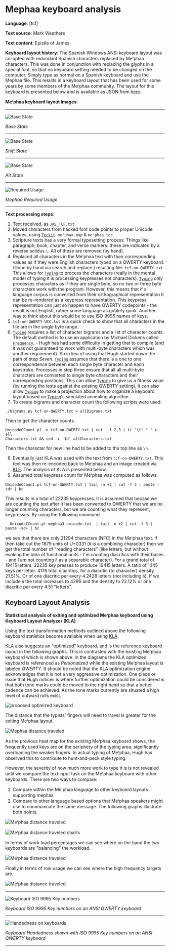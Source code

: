 # Mephaa keyboard analysis

**Language**: [tcf]

**Text source**: Mark Weathers

**Text content**: Epistle of James

**Keyboard layout history**: The Spanish Windows ANSI keyboard layout was co-opted with redundant Spanish characters replaced by Meꞌphaa characters. This was done in conjunction with replacing the glyphs in a special font, so that no keyboard setting needed to be changed on the computer. Simply type as normal on a Spanish keyboard and use the Mephaa file. This results in a keyboard layout that has been used for some years by some members of the Meꞌphaa community. The layout for this keyboard is presented below and is available as JSON from [here](http://www.keyboard-layout-editor.com/#/gists/12b42baca7030bfabea5181833232e2b).

**Meꞌphaa keyboard layout images**:

---

![Base State](Images/Mephaa-state-0.png)

_Base State_

---

![Base State](Images/Mephaa-state-shift.png)

_Shift State_

---

![Base State](Images/Mephaa-state-alt.png)

_Alt State_

---

![Required Usage](Images/tcf-heatmap-with-full-text.png)

_Mephaa Required Usage_

---

**Text processing steps**:

1. Text received, as `JAS_TCF.txt`
2. Moved characters from hacked font code points to proper Unicode values, using [`Teckit`](https://github.com/silnrsi/teckit). `me'phaa.map` & `me'phaa.tec`
3. Scripture texts has a very formal typesetting process. Things like paragraph, book, chapter, and verse markers: these are indicated by a reverse solidus `\`. All of these are removed (by hand).
4. Replaced all characters in the Meꞌphaa text with their corresponding values as if they were English characters typed on a QWERTY keyboard. (Done by hand via search and replace.) resulting file: `tcf-on-QWERTY.txt`
 This allows for [`Typing`](https://github.com/michaeldickens/Typing) to process the characters (really in the mental model of typing it is processing keypresses not characters). [`Typing`](https://github.com/michaeldickens/Typing) only processes characters as if they are single byte, so no two or three byte characters work with the program. However, this means that if a language corpus is converted from their orthographical representation it can be re-rendered as a keypress representation. This keypress representation can just so happen to have QWERTY codepoints - the result is not English, rather some language as goblety gook. Another way to think about this would be to use ISO 9995 names of keys.
5. `tcf-on-QWERTY-UCC.txt` is a quick check to show that all characters in the file are in the single byte range.
6. [`Typing`](https://github.com/michaeldickens/Typing) requires a list of character bigrams and a list of character counts.
 The default method is to use an application by Michael Dickens called [`Frequency`](https://github.com/michaeldickens/Frequency). - Hugh has had some difficulty in getting that to compile (and it was not guaranteed to work with multi-byte characters which was another requirement). So in lieu of using that Hugh started down the path of step _Seven_.
 [`Typing`](https://github.com/michaeldickens/Typing) assumes that there is a one to one correspondence between each single byte character and each keystroke. Processes in step three ensure that all all multi-byte characters are converted to single byte characters and their corresponding positions. This can allow [`Typing`](https://github.com/michaeldickens/Typing) to give us a fitness value (by running the tests against the existing QWERTY setting), it can also allow [`Typing`](https://github.com/michaeldickens/Typing) to make a projection about how to organize a keyboard layout based on [`Typing`](https://github.com/michaeldickens/Typing)'s simulated annealing algorithm.
7. To create bigrams and character count the following scripts were used:

  ```
./bigrams.py tcf-on-QWERTY.txt > allDigrams.txt
 ```
 Then to get the character counts.
  ```
 UnicodeCCount.pl -n tcf-on-QWERTY.txt | cut  -f 2,3 | tr "\t" " " > all
 Characters.txt && sed -i '1d' allCharacters.txt
 ```

 Then the character for new line had to be added to the top line as `\n`.

8. Eventually just KLA was used with the text from `tcf-on-QWERTY.txt`. This text was then re-encoded back to Meꞌphaa and an image created via [KLE](http://www.keyboard-layout-editor.com/#/gists/6db30572ab8b8ee09eadedfb57f99eea). The analysis of KLA is presented below.
9.  Assumed total keypress count for Meꞌphaa was computed as follows:

 ```
UnicodeCCount.pl tcf-on-QWERTY.txt | tail -n +2 | cut -f 3 | paste -sd+ | bc
 ```
   This results in a total of 22235 keypresses. It is assumed that becase we are counting the text after it has been converted to QWERTY that we are no longer counting characters, but we are counting what they represent, keypresses.
   By using the following command

 ```
   UnicodeCCount.pl mephaa3-unicode.txt  | tail -n +2 | cut -f 3 | paste -sd+ | bc
```
   we see that there are only 21294 characters (NFC) in the Meꞌphaa text. If then take out the 1879 units of U+0331 (it is a combining character) then we get the total number of "reading characters" (like letters, but without evoking the idea of functional units - I'm counting diacritics with their bases - and I am not counting `ñ` as a separable character). For a grand total of 19415 letters. 22235 key presses to produce 19415 letters. A ratio of 1.145 keys per letter. 4176 total diacritics, for a diacritic (to character) density 21.51%. Or of one diacritic per every 4.2428 letters (not including `ñ`). If we include `ñ` the total increases to 4296 and the density to 22.12% or one diacritic per every 4.51 "letters".


<!-- 7. To create bigrams the service at the following website was used: https://www.dcode.fr/bigrams. The following settings were also used:
   *  ALL CHARACTERS (INCLUDING PUNCTUATION AND SYMBOLS)
   * STANDARDIZATION OF LETTERS (IGNORE UPPER-LOWER CASE AND DIACRITICS) [un-checked]
   * Analyze BY SLIDING (ABCDEF => AB,BC,CD,DE,EF)
   * KEEP WORDS BORDERS (ABC_DE ≠ ABCDE) [checked]
   * COUNT APPEARANCES


  ![Bigram Options](Images/Bigram-counting.png)


  The website produces a down-loadable `.csv` file `tcf-on-QWERTY-bigram-count-ori.csv`. Some editing of this CSV file is necessary to convert it into the same format of bigram file that [`Typing`](https://github.com/michaeldickens/Typing) expects (`\n` for new line, `\\` for `\`, `\t` for TAB, and only a space between the character column and the count column). -->

## Keyboard Layout Analysis
**Statistical analysis of exiting and optimized Meꞌphaa keyboard using Keyboard Layout Analyzer (KLA)**

Using the text transformation methods outlined above the following keyboard statistics become available when using [KLA](http://patorjk.com/keyboard-layout-analyzer/#/main).

KLA also suggests an "optimized" keyboard, and is the reference keyboard layout in the following graphs. This is contrasted with the existing Meꞌphaa keyboard which is shown above. In the diagrams the KLA optimized keyboard is referenced as _Personalized_ while the existing Meꞌphaa layout is labeled _QWERTY_. It should be noted that the KLA optimization engine acknowledges that it is not a very aggressive optimization.  One place or issue that Hugh notices is where further optimization could be considered is that both tone marks could be moved to the right hand so that a better cadence can be achieved. As the tone marks currently are situated a high level of outward rolls exist.  

![proposed optimized keyboard](Images/tcf-kla-keyboard-layout.png)

The distance that the typists' fingers will need to travel is greater for the exiting Meꞌphaa layout.

![Mephaa distance traveled](Images/tcf-distance.png)

As the previous heat map for the existing Meꞌphaa keyboard shows, the frequently used keys are on the periphery of the typing area, significantly overloading the weaker fingers. In actual typing of Meꞌphaa, Hugh has observed this to contribute to hunt-and-peck style typing.

However, the severity of how much more work to type it is is not revealed until we compare the text input task on the Meꞌphaa keyboard with other keyboards. There are two ways to compare:
  1. Compare within the Meꞌphaa language to other keyboard layouts supporting mephaa
  2. Compare to other language based options that Meꞌphaa speakers might use to communicate the same message. The following graphs illustrate both points.

![Meꞌphaa distance traveled](Images/tcf-finger-load.png)

![Meꞌphaa distance traveled charts](Charts/tcf-eng-spa-total_traveled_distance.svg?sanitize=true)

<!-- tcf-eng-spa-finger-usage-chart.svg -->

In terms of work load percentages we can see where on the hand the two keyboards are "balancing" the workload.

![Meꞌphaa distance traveled](Images/tcf-percentage-load.png)

Finally in terms of row usage we can see where the high frequency targets are.

![Meꞌphaa distance traveled](Images/tcf-row-usage.png)

---

 ![Keyboard ISO 9995 Key numbers](Images/Keyboard-Key-IDs.png)

_Keyboard ISO 9995 Key numbers on an ANSI QWERTY keyboard_

---

 ![Handedness on keyboards](Images/Keyboard-Handedness.png)

_Keyboard Handedness shown with ISO 9995 Key numbers on an ANSI QWERTY keyboard_

---

<!-- Link to keyboard file:  http://www.keyboard-layout-editor.com/#/gists/12b42baca7030bfabea5181833232e2b -->


<!-- comparing with Spanish:

```
join -a 1 -1 1 -2 1 -t $'\t' -o 1.1,1.2,2.3,1.3,1.4  mephaatable.txt spanishtable.txt
```

U+000A	 		173	LINE FEED
U+0020	 	2139	3047	SPACE
U+0021	!	4	2	EXCLAMATION MARK
U+0028	(		1	LEFT PARENTHESIS
U+0029	)		1	RIGHT PARENTHESIS
U+002C	,	183	216	COMMA
U+002E	.	96	177	FULL STOP
U+0030	0		8	DIGIT ZERO
U+0031	1		61	DIGIT ONE
U+0032	2		30	DIGIT TWO
U+0033	3		13	DIGIT THREE
U+0034	4		13	DIGIT FOUR
U+0035	5		13	DIGIT FIVE
U+0036	6		12	DIGIT SIX
U+0037	7		11	DIGIT SEVEN
U+0038	8		9	DIGIT EIGHT
U+0039	9		8	DIGIT NINE
U+003A	:	17	20	COLON
U+003C	<		32	LESS-THAN SIGN
U+003E	>		32	GREATER-THAN SIGN
U+0041	A	15	121	LATIN CAPITAL LETTER A
U+0044	D	21	2	LATIN CAPITAL LETTER D
U+0045	E	15	1	LATIN CAPITAL LETTER E
U+0047	G		21	LATIN CAPITAL LETTER G
U+0049	I	2	30	LATIN CAPITAL LETTER I
U+004A	J	4	25	LATIN CAPITAL LETTER J
U+004B	K		6	LATIN CAPITAL LETTER K
U+004D	M	4	9	LATIN CAPITAL LETTER M
U+004E	N	11	31	LATIN CAPITAL LETTER N
U+004F	O	1	2	LATIN CAPITAL LETTER O
U+0050	P	21	6	LATIN CAPITAL LETTER P
U+0052	R	1	11	LATIN CAPITAL LETTER R
U+0053	S	27	5	LATIN CAPITAL LETTER S
U+0054	T	8	16	LATIN CAPITAL LETTER T
U+0058	X		45	LATIN CAPITAL LETTER X
U+005B	[		1	LEFT SQUARE BRACKET
U+005C	\		173	REVERSE SOLIDUS
U+005D	]		1	RIGHT SQUARE BRACKET
U+0061	a	1136	3028	LATIN SMALL LETTER A
U+0062	b	159	292	LATIN SMALL LETTER B
U+0063	c	317	11	LATIN SMALL LETTER C
U+0064	d	456	225	LATIN SMALL LETTER D
U+0065	e	1251	350	LATIN SMALL LETTER E
U+0066	f	76	5	LATIN SMALL LETTER F
U+0067	g	96	455	LATIN SMALL LETTER G
U+0068	h	115	315	LATIN SMALL LETTER H
U+0069	i	573	1578	LATIN SMALL LETTER I
U+006A	j	41	479	LATIN SMALL LETTER J
U+006B	k		302	LATIN SMALL LETTER K
U+006C	l	466	342	LATIN SMALL LETTER L
U+006D	m	283	847	LATIN SMALL LETTER M
U+006E	n	580	1769	LATIN SMALL LETTER N
U+006F	o	976	641	LATIN SMALL LETTER O
U+0070	p	221	82	LATIN SMALL LETTER P
U+0071	q	115	2	LATIN SMALL LETTER Q
U+0072	r	658	483	LATIN SMALL LETTER R
U+0073	s	800	275	LATIN SMALL LETTER S
U+0074	t	369	374	LATIN SMALL LETTER T
U+0075	u	434	1184	LATIN SMALL LETTER U
U+0076	v	113	108	LATIN SMALL LETTER V
U+0077	w		173	LATIN SMALL LETTER W
U+0078	x	3	357	LATIN SMALL LETTER X
U+0079	y	127	128	LATIN SMALL LETTER Y
U+00A1	¡		2	INVERTED EXCLAMATION MARK
U+0301			2297	COMBINING ACUTE ACCENT
U+0303			120	COMBINING TILDE
U+0331			1879	COMBINING MACRON BELOW
U+A78B	Ꞌ		1	LATIN CAPITAL LETTER SALTILLO
U+A78C	ꞌ		1221	LATIN SMALL LETTER SALTILLO
U+FEFF			1	ZERO WIDTH NO-BREAK SPACE

-->
